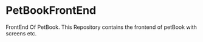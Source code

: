 # PetBookFrontEnd
FrontEnd Of PetBook. This Repository contains the frontend of petBook with screens etc.

